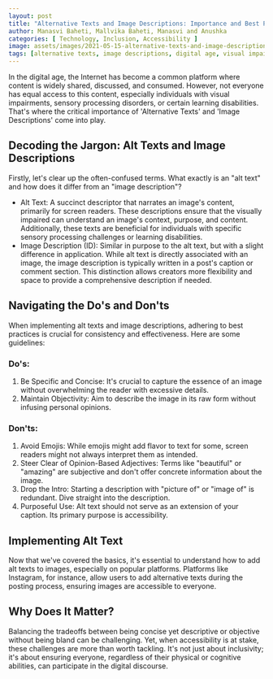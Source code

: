 ```yaml
---
layout: post
title: "Alternative Texts and Image Descriptions: Importance and Best Practices"
author: Manasvi Baheti, Mallvika Baheti, Manasvi and Anushka  
categories: [ Technology, Inclusion, Accessibility ]
image: assets/images/2021-05-15-alternative-texts-and-image-descriptions.webp
tags: [alternative texts, image descriptions, digital age, visual impairments, screen readers, sensory processing disorders, learning disabilities, accessibility, digital inclusivity, best practices]
---
```

In the digital age, the Internet has become a common platform where content is widely shared, discussed, and consumed. However, not everyone has equal access to this content, especially individuals with visual impairments, sensory processing disorders, or certain learning disabilities. That's where the critical importance of 'Alternative Texts' and 'Image Descriptions' come into play.

## Decoding the Jargon: Alt Texts and Image Descriptions
Firstly, let's clear up the often-confused terms. What exactly is an "alt text" and how does it differ from an "image description"?
- Alt Text: A succinct descriptor that narrates an image's content, primarily for screen readers. These descriptions ensure that the visually impaired can understand an image's context, purpose, and content. Additionally, these texts are beneficial for individuals with specific sensory processing challenges or learning disabilities.
- Image Description (ID): Similar in purpose to the alt text, but with a slight difference in application. While alt text is directly associated with an image, the image description is typically written in a post's caption or comment section. This distinction allows creators more flexibility and space to provide a comprehensive description if needed.

## Navigating the Do's and Don'ts
When implementing alt texts and image descriptions, adhering to best practices is crucial for consistency and effectiveness. Here are some guidelines:

### Do's:
1. Be Specific and Concise: It's crucial to capture the essence of an image without overwhelming the reader with excessive details.
2. Maintain Objectivity: Aim to describe the image in its raw form without infusing personal opinions.

### Don'ts:
1. Avoid Emojis: While emojis might add flavor to text for some, screen readers might not always interpret them as intended.
2. Steer Clear of Opinion-Based Adjectives: Terms like "beautiful" or "amazing" are subjective and don't offer concrete information about the image.
3. Drop the Intro: Starting a description with "picture of" or "image of" is redundant. Dive straight into the description.
4. Purposeful Use: Alt text should not serve as an extension of your caption. Its primary purpose is accessibility.

## Implementing Alt Text
Now that we've covered the basics, it's essential to understand how to add alt texts to images, especially on popular platforms. Platforms like Instagram, for instance, allow users to add alternative texts during the posting process, ensuring images are accessible to everyone.

## Why Does It Matter?
Balancing the tradeoffs between being concise yet descriptive or objective without being bland can be challenging. Yet, when accessibility is at stake, these challenges are more than worth tackling. It's not just about inclusivity; it's about ensuring everyone, regardless of their physical or cognitive abilities, can participate in the digital discourse.
